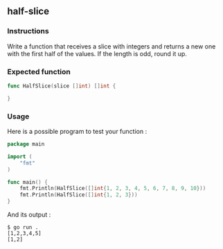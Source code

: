 ## half-slice

### Instructions

Write a function that receives a slice with integers and returns a new one with the first half of the values. If the length is odd, round it up.

### Expected function

```go
func HalfSlice(slice []int) []int {

}
```

### Usage

Here is a possible program to test your function :

```go
package main

import (
	"fmt"
)

func main() {
	fmt.Println(HalfSlice([]int{1, 2, 3, 4, 5, 6, 7, 8, 9, 10}))
	fmt.Println(HalfSlice([]int{1, 2, 3}))
}
```

And its output :

```console
$ go run .
[1,2,3,4,5]
[1,2]
```
